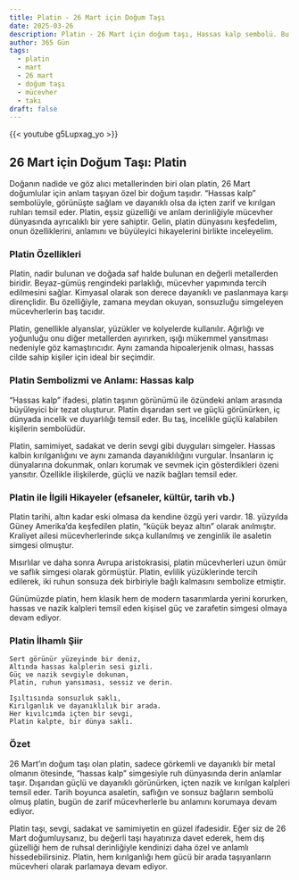 ```yaml
---
title: Platin - 26 Mart için Doğum Taşı
date: 2025-03-26
description: Platin - 26 Mart için doğum taşı, Hassas kalp sembolü. Bu özel taşın derin anlamını öğrenin.
author: 365 Gün
tags:
  - platin
  - mart
  - 26 mart
  - doğum taşı
  - mücevher
  - takı
draft: false
---
```


{{< youtube g5Lupxag_yo >}}

## 26 Mart için Doğum Taşı: Platin

Doğanın nadide ve göz alıcı metallerinden biri olan platin, 26 Mart doğumlular için anlam taşıyan özel bir doğum taşıdır. “Hassas kalp” sembolüyle, görünüşte sağlam ve dayanıklı olsa da içten zarif ve kırılgan ruhları temsil eder. Platin, eşsiz güzelliği ve anlam derinliğiyle mücevher dünyasında ayrıcalıklı bir yere sahiptir. Gelin, platin dünyasını keşfedelim, onun özelliklerini, anlamını ve büyüleyici hikayelerini birlikte inceleyelim.

### Platin Özellikleri

Platin, nadir bulunan ve doğada saf halde bulunan en değerli metallerden biridir. Beyaz-gümüş rengindeki parlaklığı, mücevher yapımında tercih edilmesini sağlar. Kimyasal olarak son derece dayanıklı ve paslanmaya karşı dirençlidir. Bu özelliğiyle, zamana meydan okuyan, sonsuzluğu simgeleyen mücevherlerin baş tacıdır.

Platin, genellikle alyanslar, yüzükler ve kolyelerde kullanılır. Ağırlığı ve yoğunluğu onu diğer metallerden ayırırken, ışığı mükemmel yansıtması nedeniyle göz kamaştırıcıdır. Aynı zamanda hipoalerjenik olması, hassas cilde sahip kişiler için ideal bir seçimdir.

### Platin Sembolizmi ve Anlamı: Hassas kalp

“Hassas kalp” ifadesi, platin taşının görünümü ile özündeki anlam arasında büyüleyici bir tezat oluşturur. Platin dışarıdan sert ve güçlü görünürken, iç dünyada incelik ve duyarlılığı temsil eder. Bu taş, incelikle güçlü kalabilen kişilerin sembolüdür.

Platin, samimiyet, sadakat ve derin sevgi gibi duyguları simgeler. Hassas kalbin kırılganlığını ve aynı zamanda dayanıklılığını vurgular. İnsanların iç dünyalarına dokunmak, onları korumak ve sevmek için gösterdikleri özeni yansıtır. Özellikle ilişkilerde, güçlü ve nazik bağları temsil eder.

### Platin ile İlgili Hikayeler (efsaneler, kültür, tarih vb.)

Platin tarihi, altın kadar eski olmasa da kendine özgü yeri vardır. 18. yüzyılda Güney Amerika’da keşfedilen platin, “küçük beyaz altın” olarak anılmıştır. Kraliyet ailesi mücevherlerinde sıkça kullanılmış ve zenginlik ile asaletin simgesi olmuştur.

Mısırlılar ve daha sonra Avrupa aristokrasisi, platin mücevherleri uzun ömür ve saflık simgesi olarak görmüştür. Platin, evlilik yüzüklerinde tercih edilerek, iki ruhun sonsuza dek birbiriyle bağlı kalmasını sembolize etmiştir.

Günümüzde platin, hem klasik hem de modern tasarımlarda yerini korurken, hassas ve nazik kalpleri temsil eden kişisel güç ve zarafetin simgesi olmaya devam ediyor.

### Platin İlhamlı Şiir

```
Sert görünür yüzeyinde bir deniz,
Altında hassas kalplerin sesi gizli.
Güç ve nazik sevgiyle dokunan,
Platin, ruhun yansıması, sessiz ve derin.

Işıltısında sonsuzluk saklı,
Kırılganlık ve dayanıklılık bir arada.
Her kıvılcımda içten bir sevgi,
Platin kalpte, bir dünya saklı.
```

### Özet

26 Mart’ın doğum taşı olan platin, sadece görkemli ve dayanıklı bir metal olmanın ötesinde, “hassas kalp” simgesiyle ruh dünyasında derin anlamlar taşır. Dışarıdan güçlü ve dayanıklı görünürken, içten nazik ve kırılgan kalpleri temsil eder. Tarih boyunca asaletin, saflığın ve sonsuz bağların sembolü olmuş platin, bugün de zarif mücevherlerle bu anlamını korumaya devam ediyor.

Platin taşı, sevgi, sadakat ve samimiyetin en güzel ifadesidir. Eğer siz de 26 Mart doğumluysanız, bu değerli taşı hayatınıza davet ederek, hem dış güzelliği hem de ruhsal derinliğiyle kendinizi daha özel ve anlamlı hissedebilirsiniz. Platin, hem kırılganlığı hem gücü bir arada taşıyanların mücevheri olarak parlamaya devam ediyor.
